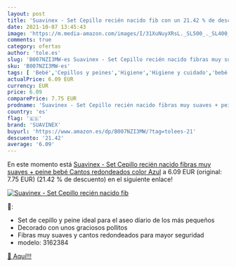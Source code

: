 ```yaml
---
layout: post
title: 'Suavinex - Set Cepillo recién nacido fib con un 21.42 % de descuento'
date: 2021-10-07 13:45:43
image: 'https://m.media-amazon.com/images/I/31XuNuyXRsL._SL500_._SL400_.jpg'
comments: true
category: ofertas
author: 'tole.es'
slug: 'B007NZI3MW-es Suavinex - Set Cepillo recién nacido fibras muy suaves +...'
sku: 'B007NZI3MW-es'
tags: [ 'Bebé','Cepillos y peines','Higiene','Higiene y cuidado','bebé','nacido','recién','suavinex', ]
actualPrice: 6.09 EUR
currency: EUR
price: 6.09
comparePrice: 7.75 EUR
prodname: 'Suavinex - Set Cepillo recién nacido fibras muy suaves + peine bebé Cantos redondeados  color Azul'
country: 'es'
flag: '🇪🇸'
brand: 'SUAVINEX'
buyurl: 'https://www.amazon.es/dp/B007NZI3MW/?tag=tolees-21'
descuento: '21.42'
average: '6.09'
---
```


En este momento está [Suavinex - Set Cepillo recién nacido fibras muy suaves + peine bebé Cantos redondeados  color Azul](https://www.amazon.es/dp/B007NZI3MW/?tag=tolees-21) a 6.09 EUR (original: 7.75 EUR) (21.42 %  de descuento) en el siguiente enlace!

[![Suavinex - Set Cepillo recién nacido fib](https://m.media-amazon.com/images/I/31XuNuyXRsL._SL500_._SL400_.jpg)](https://www.amazon.es/dp/B007NZI3MW/?tag=tolees-21)

🔎:

- Set de cepillo y peine ideal para el aseo díario de los más pequeños
- Decorado con unos graciosos pollitos
- Fibras muy suaves y cantos redondeados para mayor seguridad
- modelo: 3162384

[🛒 Aquí!!!](https://www.amazon.es/dp/B007NZI3MW/?tag=tolees-21)
